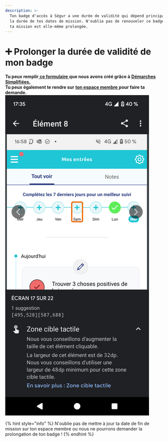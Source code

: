 ```yaml
---
description: >-
  Ton badge d'accès à Ségur a une durée de validité qui dépend principalement de
  la durée de tes dates de mission. N'oublie pas de renouveler ce badge dès que
  ta mission est elle-même prolongée.
---
```


# ➕ Prolonger la durée de validité de mon badge

**Tu peux  remplir**[ **ce formulaire** ](https://www.demarches-simplifiees.fr/commencer/renouvellement-de-badge-segur)**que nous avons créé grâce à** [**Démarches Simplifiées.**](https://www.demarches-simplifiees.fr/)\
**Tu peux également te rendre sur** [**ton espace membre** ](https://espace-membre.incubateur.net/)**pour faire ta demande.**\
![](<../../../.gitbook/assets/image (1).png>)

{% hint style="info" %}
N'oublie pas de mettre à jour ta date de fin de mission sur ton espace membre ou nous ne pourrons demander la prolongation de ton badge !
{% endhint %}

